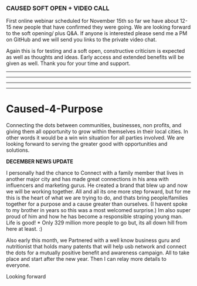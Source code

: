 ### CAUSED SOFT OPEN + VIDEO CALL ###

First online webinar scheduled for November 15th so far we have about 12-15 new people that have confirmed they were going. We are looking forward to the soft opening/ plus Q&A. If anyone is interested please send me a PM on GitHub and we will send you links to the private video chat.

Again this is for testing and a soft open, constructive criticism is expected as well as thoughts and ideas. Early access and extended benefits will be given as well.
Thank you for your time and support.

--------------------------------------------------------------
------------------------------------------------
------------------------------
-----------


# Caused-4-Purpose
Connecting the dots between communities, businesses, non profits, and giving them all opportunity to grow within themselves in their local cities.  In other words it would be a win win situation for all parties involved.  We are looking forward to serving the greater good with opportunities and solutions.

**DECEMBER NEWS UPDATE**

I personally had the chance to Connect with a family member that lives in another major city and has made great connections in his area with influencers and marketing gurus.  He created a brand that blew up and now we will be working together.  All and all its one more step forward, but for me this is the heart of what we are trying to do, and thats bring people/families together for a purpose and a cause greater than ourselves.  (I havent spoke to my brother in years so this was a most welcomed surprise.)  Im also super proud of him and how he has become a responsible straping young man. Life is good!  * Only 329 million more people to go but, its all down hill from here at least.  :) 

Also early this month, we Partnered with a well know business guru and nutritionist that holds many patents that will help usb network and connect the dots for a mutually positive benefit and awareness campaign.  All to take place and start after the new year.  Then I can relay more details to everyone.

Looking forward


